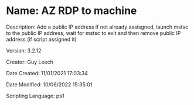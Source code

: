 ﻿# Name: AZ RDP to machine

Description: Add a public IP address if not already assisgned, launch mstsc to the public IP address, wait for mstsc to exit and then remove public IP address (if script assigned it)

Version: 3.2.12

Creator: Guy Leech

Date Created: 11/01/2021 17:03:34

Date Modified: 10/06/2022 15:35:01

Scripting Language: ps1

